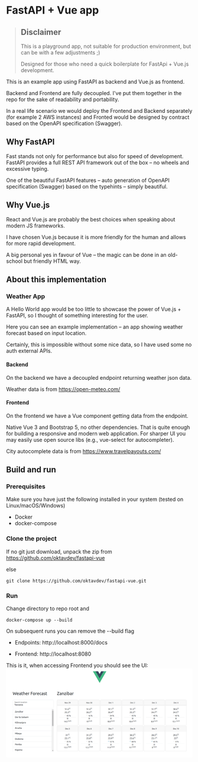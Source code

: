 # FastAPI + Vue app

> ## Disclaimer
> 
> This is a playground app, not suitable for production environment, but can be with a few adjustments ;)
> 
> Designed for those who need a quick boilerplate for FastApi + Vue.js development.


This is an example app using FastAPI as backend and Vue.js as frontend.

Backend and Frontend are fully decoupled.
I've put them together in the repo for the sake of readability and portability.

In a real life scenario we would deploy the Frontend and Backend separately (for example 2  AWS instances) 
and Fronted would be designed by contract based on the OpenAPI specification (Swagger).

## Why FastAPI
Fast stands not only for performance but also for speed of development.
FastAPI provides a full REST API framework out of the box – no wheels and excessive typing.

One of the beautiful FastAPI features – auto generation of OpenAPI specification (Swagger) based on the typehints – simply beautiful.


## Why Vue.js
React and Vue.js are probably the best choices when speaking about modern JS frameworks.

I have chosen Vue.js because it is more friendly for the human and allows for more rapid development.

A big personal yes in favour of Vue – the magic can be done in an old-school but friendly HTML way.

## About this implementation

### Weather App
A Hello World app would be too little to showcase the power of Vue.js + FastAPI, so I thought of something 
interesting for the user.

Here you can see an example implementation – an app showing weather forecast based on input location.

Certainly, this is impossible without some nice data, so I have used some no auth external APIs.

#### Backend

On the backend we have a decoupled endpoint returning weather json data.

Weather data is from https://open-meteo.com/

#### Frontend
On the frontend we have a Vue component getting data from the endpoint.

Native Vue 3 and Bootstrap 5, no other dependencies.
That is quite enough for building a responsive and modern web application. 
For sharper UI you may easily use open source libs (e.g., vue-select for autocompleter).

City autocomplete data is from https://www.travelpayouts.com/

## Build and run

### Prerequisites

Make sure you have just the following installed in your system (tested on Linux/macOS/Windows)  

- Docker
- docker-compose

### Clone the project

If no git just download, unpack the zip from https://github.com/oktavdev/fastapi-vue

else

```shell
git clone https://github.com/oktavdev/fastapi-vue.git
```

### Run

Change directory to repo root and
```shell
docker-compose up --build
```
On subsequent runs you can remove the --build flag

- Endpoints: http://localhost:8000/docs

- Frontend: http://localhost:8080

This is it, when accessing Frontend you should see the UI:
![Example](frontend/public/weather_forecast.png)



